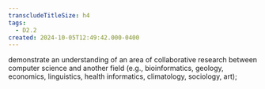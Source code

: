 ```yaml
---
transcludeTitleSize: h4
tags:
  - D2.2
created: 2024-10-05T12:49:42.000-0400
---
```

demonstrate an understanding of an area of collaborative research between computer science and another field (e.g., bioinformatics, geology, economics, linguistics, health informatics, climatology, sociology, art);